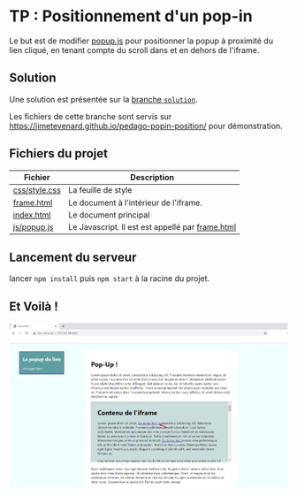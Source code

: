 # TP : Positionnement d'un pop-in

Le but est de modifier [popup.js](js/popup.js) pour positionner la popup
à proximité du lien cliqué, en tenant compte du scroll dans et en dehors de l'iframe.

## Solution

Une solution est présentée sur la [branche `solution`](https://github.com/jimetevenard/pedago-popin-position/tree/solution).

Les fichiers de cette branche sont servis sur https://jimetevenard.github.io/pedago-popin-position/ pour démonstration.

## Fichiers du projet

| Fichier | Description |
|---------|-------------|
| [css/style.css](css/style.css) | La feuille de style |
| [frame.html](frame.html) | Le document à l'intérieur de l'iframe. |
| [index.html](index.html) | Le document principal |
| [js/popup.js](js/popup.js) | Le Javascript. Il est est appellé par [frame.html](frame.html) |

## Lancement du serveur

lancer `npm install` puis `npm start` à la racine du projet.

## Et Voilà !

![Voilà !](docs/capture.png)

